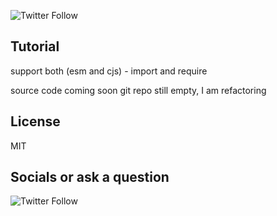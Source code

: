 ![Twitter Follow](https://img.shields.io/twitter/follow/MhlunguSfundo?style=social)

## Tutorial 


 
support both (esm and cjs) - import and require


source code coming soon git repo still empty, I am refactoring 


## License 
 MIT


## Socials  or ask a question 
 ![Twitter Follow](https://img.shields.io/twitter/follow/MhlunguSfundo?style=social)
